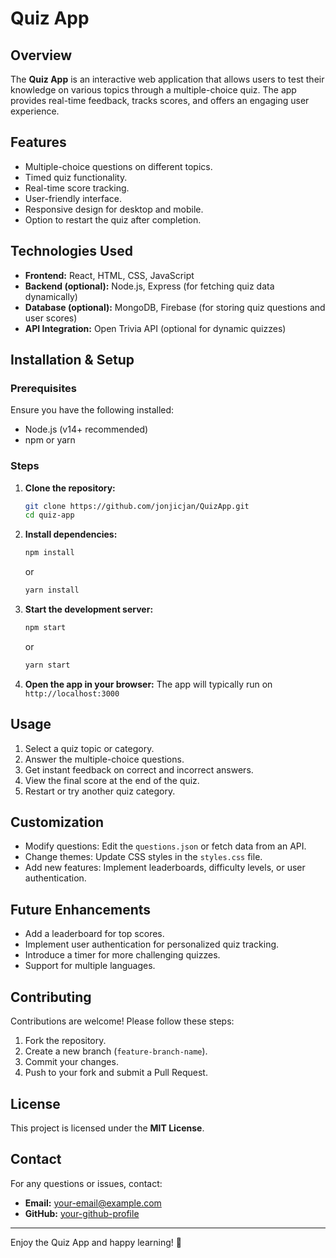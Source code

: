 # Quiz App

## Overview

The **Quiz App** is an interactive web application that allows users to test their knowledge on various topics through a multiple-choice quiz. The app provides real-time feedback, tracks scores, and offers an engaging user experience.

## Features

- Multiple-choice questions on different topics.
- Timed quiz functionality.
- Real-time score tracking.
- User-friendly interface.
- Responsive design for desktop and mobile.
- Option to restart the quiz after completion.

## Technologies Used

- **Frontend:** React, HTML, CSS, JavaScript
- **Backend (optional):** Node.js, Express (for fetching quiz data dynamically)
- **Database (optional):** MongoDB, Firebase (for storing quiz questions and user scores)
- **API Integration:** Open Trivia API (optional for dynamic quizzes)

## Installation & Setup

### Prerequisites

Ensure you have the following installed:

- Node.js (v14+ recommended)
- npm or yarn

### Steps

1. **Clone the repository:**

   ```sh
   git clone https://github.com/jonjicjan/QuizApp.git
   cd quiz-app
   ```

2. **Install dependencies:**

   ```sh
   npm install
   ```

   or

   ```sh
   yarn install
   ```

3. **Start the development server:**

   ```sh
   npm start
   ```

   or

   ```sh
   yarn start
   ```

4. **Open the app in your browser:** The app will typically run on `http://localhost:3000`

## Usage

1. Select a quiz topic or category.
2. Answer the multiple-choice questions.
3. Get instant feedback on correct and incorrect answers.
4. View the final score at the end of the quiz.
5. Restart or try another quiz category.

## Customization

- Modify questions: Edit the `questions.json` or fetch data from an API.
- Change themes: Update CSS styles in the `styles.css` file.
- Add new features: Implement leaderboards, difficulty levels, or user authentication.

## Future Enhancements

- Add a leaderboard for top scores.
- Implement user authentication for personalized quiz tracking.
- Introduce a timer for more challenging quizzes.
- Support for multiple languages.

## Contributing

Contributions are welcome! Please follow these steps:

1. Fork the repository.
2. Create a new branch (`feature-branch-name`).
3. Commit your changes.
4. Push to your fork and submit a Pull Request.

## License

This project is licensed under the **MIT License**.

## Contact

For any questions or issues, contact:

- **Email:** [your-email@example.com](mailto\:your-email@codebykhan99@gmail.com)
- **GitHub:** [your-github-profile](https://github.com/jocjicjan)

---

Enjoy the Quiz App and happy learning! 🚀

